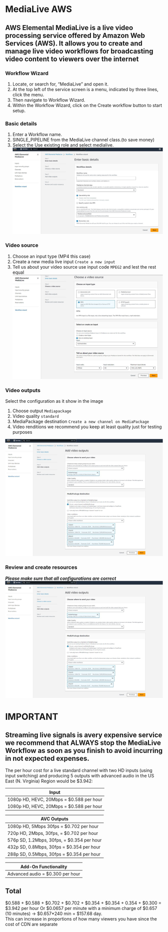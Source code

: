  # MediaLive AWS

 ## AWS Elemental MediaLive is a live video processing service offered by Amazon Web Services (AWS). It allows you to create and manage live video workflows for broadcasting video content to viewers over the internet


### Workflow Wizard
1. Locate, or search for, “MediaLive” and open it.
2. At the top left of the service screen is a menu, indicated by three lines, click the menu.
3. Then navigate to Workflow Wizard.
4. Within the Workflow Wizard, click on the Create workflow button to start setup.

### Basic details
1. Enter a Workflow name.
2. SINGLE_PIPELINE from the MediaLive channel class.(to save money)
3. Select the Use existing role and select medialive.
![MediaLive 1](../../img/MediaLive1.JPG)
  

### Video source

1. Choose an input type (MP4 this case)
2. Create a new media live input `Create a new input`
3. Tell us about your video source use input code `MPEG2` and lest the rest equal
![MediaLive 1](../../img/MediaLive2.JPG)

### Video outputs
Select the configuration as it show in the image
1. Choose output `Mediapackage`
2. Video quality `standard`
3. MediaPackage destination  `Create a new channel on MediaPackage`
4. Video renditions we recommend you keep at least quality just for testing purposes

![MediaLive 1](../../img/MediaLive3.JPG)
  

### Review and create resources
***Please make sure that all configurations are correct*** 
![MediaLive 1](../../img/MediaLive3.JPG)

# IMPORTANT
## Streaming live signals is avery expensive service we recommend that ALWAYS stop the MediaLive Workflow as soon as you finish to avoid incurring in not expected expenses. 

The per hour cost for a live standard channel with two HD inputs (using input switching) and producing 5 outputs with advanced audio in the US East (N. Virginia) Region would be $3.942:

| Input                                    |
| ---------------------------------------- |
| 1080p HD, HEVC, 20Mbps = $0.588 per hour |
| 1080p HD, HEVC, 20Mbps = $0.588 per hour |

| AVC Outputs |
| ---------------------------------------- |
| 1080p HD, 5Mbps 30fps = $0.702 per hour |
| 720p HD, 2Mbps, 30fps, = $0.702 per hour |
| 576p SD, 1.2Mbps, 30fps, = $0.354 per hour| 
| 432p SD, 0.8Mbps, 30fps = $0.354 per hour |
| 288p SD, 0.5Mbps, 30fps = $0.354 per hour |

| Add-On Functionality |
| ---------------------------------------- |
| Advanced audio = $0.300 per hour |

## Total
$0.588 + $0.588 + $0.702 + $0.702 + $0.354 + $0.354 + 0.354 + $0.300 = $3.942 per hour
Or $0.0657 per minute with a minimum charge of $0.657 (10 minutes) 
-> $0.657*240 min = $157.68 day.  
This can increase in proportions of how many viewers you have since the cost of CDN are separate